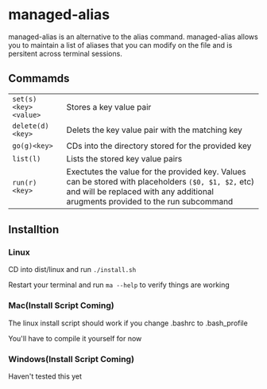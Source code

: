 # managed-alias

managed-alias is an alternative to the alias command. managed-alias allows you to maintain a list of aliases that you can modify on the file and is persitent across terminal sessions.

## Commamds
|               |                                                                                                                                                                            |
| ---------------------- | ------------------------------------------------------------------------------------------------------------------------------------------------------------------------------------ |
| `set(s) <key> <value>` | Stores a key value pair                                                                                 |
| `delete(d) <key>`      | Delets the key value pair with the matching key                                                                     |
| `go(g)<key>`           | CDs into the directory stored for the provided key                                                          |
| `list(l)`              | Lists the stored key value pairs                                                                            |
| `run(r) <key>`         | Exectutes the value for the provided key. Values can be stored with placeholders `($0, $1, $2,` etc) and will be replaced with any additional arugments provided to the run subcommand |

## Installtion

### Linux 

CD into dist/linux and run `./install.sh`

Restart your terminal and run `ma --help` to verify things are working

### Mac(Install Script Coming)

The linux install script should work if you change .bashrc to .bash_profile 

You'll have to compile it yourself for now

### Windows(Install Script Coming)

Haven't tested this yet
